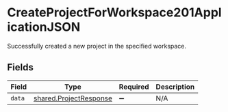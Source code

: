 # CreateProjectForWorkspace201ApplicationJSON

Successfully created a new project in the specified workspace.


## Fields

| Field                                                            | Type                                                             | Required                                                         | Description                                                      |
| ---------------------------------------------------------------- | ---------------------------------------------------------------- | ---------------------------------------------------------------- | ---------------------------------------------------------------- |
| `data`                                                           | [shared.ProjectResponse](../../models/shared/projectresponse.md) | :heavy_minus_sign:                                               | N/A                                                              |